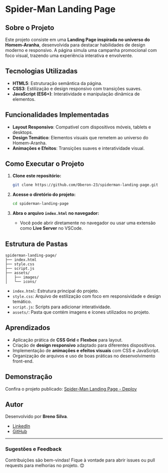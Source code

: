 # Spider-Man Landing Page

## Sobre o Projeto

Este projeto consiste em uma **Landing Page inspirada no universo do Homem-Aranha**, desenvolvida para destacar habilidades de design moderno e responsivo. A página simula uma campanha promocional com foco visual, trazendo uma experiência interativa e envolvente.

## Tecnologias Utilizadas

- **HTML5**: Estruturação semântica da página.
- **CSS3**: Estilização e design responsivo com transições suaves.
- **JavaScript (ES6+)**: Interatividade e manipulação dinâmica de elementos.

## Funcionalidades Implementadas

- **Layout Responsivo**: Compatível com dispositivos móveis, tablets e desktops.
- **Design Temático**: Elementos visuais que remetem ao universo do Homem-Aranha.
- **Animações e Efeitos**: Transições suaves e interatividade visual.

## Como Executar o Projeto

1. **Clone este repositório:**
   ```bash
   git clone https://github.com/Oberon-23/spiderman-landing-page.git
   ```

2. **Acesse o diretório do projeto:**
   ```bash
   cd spiderman-landing-page
   ```

3. **Abra o arquivo `index.html` no navegador:**
   - Você pode abrir diretamente no navegador ou usar uma extensão como **Live Server** no VSCode.

## Estrutura de Pastas

```plaintext
spiderman-landing-page/
├── index.html
├── style.css
├── script.js
├── assets/
│   ├── images/
│   └── icons/
```

- `index.html`: Estrutura principal do projeto.
- `style.css`: Arquivo de estilização com foco em responsividade e design temático.
- `script.js`: Scripts para adicionar interatividade.
- `assets/`: Pasta que contém imagens e ícones utilizados no projeto.

## Aprendizados

- Aplicação prática de **CSS Grid** e **Flexbox** para layout.
- Criação de **design responsivo** adaptado para diferentes dispositivos.
- Implementação de **animações e efeitos visuais** com CSS e JavaScript.
- Organização de arquivos e uso de boas práticas no desenvolvimento front-end.

## Demonstração

Confira o projeto publicado: [Spider-Man Landing Page - Deploy](https://seu-deploy-link.com)

## Autor

Desenvolvido por **Breno Silva**.

- [LinkedIn](https://www.linkedin.com/in/brenosilvarangel/)
- [GitHub](https://github.com/Oberon-23)

---

### Sugestões e Feedback

Contribuições são bem-vindas! Fique à vontade para abrir issues ou pull requests para melhorias no projeto. 😊

